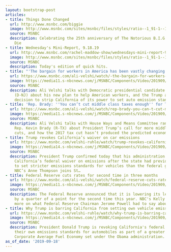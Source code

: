 ```yaml
---
layout: bootstrap-post
articles:
- title: Things Done Changed
  url: http://www.msnbc.com/biggie
  image: http://www.msnbc.com/sites/msnbc/files/styles/ratio--1_91-1--1200x630/public/articles/21115067_things_done_change_promo_tease.png?itok=GbNWgPPX
  source: MSNBC
  description: Celebrating the 25th anniversary of The Notorious B.I.G’s Ready to
    Die
- title: Wednesday's Mini-Report, 9.18.19
  url: http://www.msnbc.com/rachel-maddow-show/wednesdays-mini-report-91819
  image: http://www.msnbc.com/sites/msnbc/files/styles/ratio--1_91-1--1200x630/public/maddow_theminireport_general.png?itok=yLUr4wsw
  source: MSNBC
  description: Today's edition of quick hits.
- title: "'The bargain for workers in America has been vastly changing'"
  url: https://www.msnbc.com/ali-velshi/watch/-the-bargain-for-workers-in-america-has-been-vastly-changing-69276741845
  image: https://media11.s-nbcnews.com/j/MSNBC/Components/Video/201909/Video_1.nbcnews-fp-1200-630.jpg
  source: MSNBC
  description: Ali Velshi talks with Democratic presidential candidate Sen. Cory Booker
    (D-NJ) about his new plan to help American workers, and the Trump administration’s
    decision to strip California of its power to set auto emission standards.
- title: 'Rep. Brady: ''You can’t cut middle class taxes enough'' for Trump'
  url: https://www.msnbc.com/ali-velshi/watch/rep-brady-you-can-t-cut-middle-class-taxes-enough-for-trump-69277253580
  image: https://media11.s-nbcnews.com/j/MSNBC/Components/Video/201909/Video__391048.nbcnews-fp-1200-630.jpg
  source: MSNBC
  description: Ali Velshi talks with House Ways and Means Committee ranking member
    Rep. Kevin Brady (R-TX) about President Trump’s call for more middle class tax
    cuts, and how the 2017 tax cut hasn’t produced the predicted economic growth.
- title: Trump revokes California’s waiver on car emissions
  url: https://www.msnbc.com/velshi-ruhle/watch/trump-revokes-california-s-waiver-on-car-emissions-69264965927
  image: https://media14.s-nbcnews.com/j/MSNBC/Components/Video/201909/n_vr_anne_190918_1920x1080.nbcnews-fp-1200-630.jpg
  source: MSNBC
  description: President Trump confirmed today that his administration is revoking
    California’s federal waiver on emissions after the state had previously been allowed
    to set stricter emissions standards for vehicles than the federal government.
    NBC’s Anne Thompson joins St…
- title: Federal Reserve cuts rates for second time in three months
  url: https://www.msnbc.com/ali-velshi/watch/federal-reserve-cuts-rates-for-second-time-in-three-months-69268549713
  image: https://media11.s-nbcnews.com/j/MSNBC/Components/Video/201909/n_velshi_brk_fedratecut_190918_1920x1080.nbcnews-fp-1200-630.jpg
  source: MSNBC
  description: The Federal Reserve announced that it is lowering its lending rate
    by a quarter of a point for the second time this year. NBC's Kelly O'Donnell has
    more on what Federal Reserve Chairman Jerome Powell had to say about the decision.
- title: Why Trump is barring California from setting own vehicle emission standards
  url: https://www.msnbc.com/velshi-ruhle/watch/why-trump-is-barring-california-from-setting-own-vehicle-emission-standards-69257797520
  image: https://media14.s-nbcnews.com/j/MSNBC/Components/Video/201909/n_vr_brk_trump_california_emissions_190918_1920x1080.nbcnews-fp-1200-630.jpg
  source: MSNBC
  description: President Donald Trump is revoking California's federal waiver to set
    their own emissions standards for automobiles as part of a greater rollback of
    Corporate Average Fuel Economy set under the Obama administration.
as_of_date: '2019-09-18'
---
```


